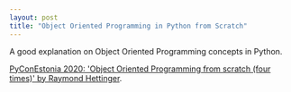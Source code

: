 ```yaml
---
layout: post
title: "Object Oriented Programming in Python from Scratch"
---
```


A good explanation on Object Oriented Programming concepts in Python.

[PyConEstonia 2020: 'Object Oriented Programming from scratch (four times)' by Raymond Hettinger](https://www.youtube.com/watch?v=8moWQ1561FY).